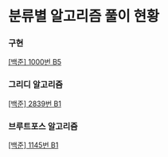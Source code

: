 # 분류별 알고리즘 풀이 현황
### 구현
[[백준] 1000번 B5](https://www.acmicpc.net/problem/1000) <br>

### 그리디 알고리즘
[[백준] 2839번 B1](https://www.acmicpc.net/problem/2839)<br>

### 브루트포스 알고리즘
[[백준] 1145번 B1](https://www.acmicpc.net/problem/1145)<br>
